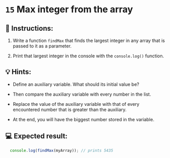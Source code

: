 # `15` Max integer from the array 


## 📝 Instructions:

1. Write a function `findMax` that finds the largest integer in any array that is passed to it as a parameter.

2. Print that largest integer in the console with the `console.log()` function.

## 💡 Hints:

- Define an auxiliary variable. What should its initial value be?

- Then compare the auxiliary variable with every number in the list.

- Replace the value of the auxiliary variable with that of every encountered number that is greater than the auxiliary.

- At the end, you will have the biggest number stored in the variable.


## 💻 Expected result:

```js
  console.log(findMax(myArray)); // prints 5435
```
